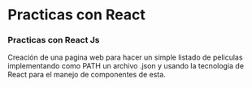 # Practicas con React
### Practicas con React Js 
Creación de una pagina web para hacer un simple listado de peliculas implementando como PATH un archivo .json y usando la tecnologia de React para el manejo de componentes de esta.
